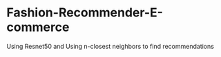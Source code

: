 # Fashion-Recommender-E-commerce
Using Resnet50 and Using n-closest neighbors to find recommendations 
